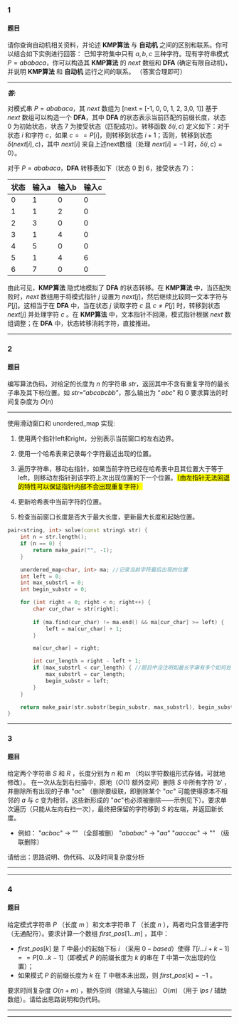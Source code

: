### 1

#### 题目

请你查询自动机相关资料，并论述 **KMP算法** 与 **自动机** 之间的区别和联系。你可以结合如下实例进行回答：
已知字符集中只有 $a,b,c$ 三种字符。现有字符串模式 $P=ababaca$，你可以构造其 **KMP算法** 的 $next$ 数组和 **DFA** (确定有限自动机)，并说明 **KMP算法** 和 **自动机** 运行之间的联系。
（答案合理即可）

---

***答:***

对模式串 $P=ababaca$，其 $next$ 数组为 \[next = [-1, 0, 0, 1, 2, 3,0, 1]\] 基于 $next$ 数组可以构造一个 **DFA**，其中 **DFA** 的状态表示当前匹配的前缀长度，状态 $0$ 为初始状态，状态 $7$ 为接受状态（匹配成功）。转移函数 $\delta(i,c)$ 定义如下：对于状态 $i$ 和字符 $c$，如果 $c == P[i]$，则转移到状态 $i+1$；否则，转移到状态 $\delta(next[i], c)$，其中 $next[i]$ 来自上述next数组（处理 $next[i]=-1$ 时，$δ(i,c)=0$）。

对于 $P=ababaca$，**DFA** 转移表如下（状态 $0$ 到 $6$，接受状态 $7$）：

|状态|输入a|输入b|输入c|
|---|---|---|---|
|0|1|0|0|
|1|1|2|0|
|2|3|0|0|
|3|1|4|0|
|4|5|0|0|
|5|1|4|6|
|6|7|0|0|

由此可见，**KMP算法** 隐式地模拟了 **DFA** 的状态转移。在 **KMP算法** 中，当匹配失败时，$next$ 数组用于将模式指针 $j$ 设置为 $next[j]$，然后继续比较同一文本字符与 $P[j]$。这相当于在 **DFA** 中，当在状态 $j$ 读取字符 $c$ 且 $c \neq P[j]$ 时，转移到状态 $next[j]$ 并处理字符 $c$ 。在 **KMP算法** 中，文本指针不回溯，模式指针根据 $next$ 数组调整；在 **DFA** 中，状态转移消耗字符，直接推进。

---

### 2

#### 题目

编写算法伪码，对给定的长度为 $n$ 的字符串 $str$，返回其中不含有重复字符的最长子串及其下标位置。如
$str = “abcabcbb”$，那么输出为 $“abc”$ 和 $0$
要求算法的时间复杂度为 $O(n)$

---

使用滑动窗口和 unordered_map 实现:

1. 使用两个指针left和right，分别表示当前窗口的左右边界。

2. 使用一个哈希表来记录每个字符最近出现的位置。

3. 遍历字符串，移动右指针，如果当前字符已经在哈希表中且其位置大于等于left，则移动左指针到该字符上次出现位置的下一个位置。<mark>（由左指针无法回退的特性可以保证指针内部不会出现重复字符）</mark>

4. 更新哈希表中当前字符的位置。

5. 检查当前窗口长度是否大于最大长度，更新最大长度和起始位置。

```c++ {.line-numbers}
pair<string, int> solve(const string& str) {
    int n = str.length();
    if (n == 0) {
        return make_pair("", -1);
    }

    unordered_map<char, int> ma; //记录当前字符最后出现的位置
    int left = 0;
    int max_substrl = 0;
    int begin_substr = 0;

    for (int right = 0; right < n; right++) {
        char cur_char = str[right];
       
        if (ma.find(cur_char) != ma.end() && ma[cur_char] >= left) {
            left = ma[cur_char] + 1;
        }

        ma[cur_char] = right;

        int cur_length = right - left + 1;
        if (max_substrl < cur_length) { //题目中没注明如最长字串有多个如何处理，于是取第一个最长子串位置
            max_substrl = cur_length;
            begin_substr = left;
        }
    }

    return make_pair(str.substr(begin_substr, max_substrl), begin_substr);
}
```
---

### 3

#### 题目

给定两个字符串 $S$ 和 $R$ ，长度分别为 $n$ 和 $m$ （均以字符数组形式存储，可就地修改）。
在一次从左到右扫描中，原地（$O(1)$ 额外空间）删除 $S$ 中所有字符 $'b'$ ，并删除所有出现的子串 "$ac$" （删除要级联，即删除某个 "$ac$" 可能使得原本不相邻的 $a$ 与 $c$ 变为相邻，这些新形成的 "$ac$"也必须被删除——示例见下）。要求单次遍历（只能从左向右扫一次），最终把保留的字符移到 $S$ 的左端，并返回新长度。

- 例如： "$acbac$" -> "" （全部被删）
"$ababac$" -> "$aa$"
"$aaccac$" -> "" （级联删除）

请给出：思路说明、伪代码、以及时间复杂度分析

---

---

### 4

#### 题目

给定模式字符串 $P$ （长度 $m$ ）和文本字符串 $T$ （长度 $n$ ），两者均只含普通字符（无通配符）。要求计算一个数组 $first\_ pos[1\dots m]$ ，其中：

- $first\_ pos[k]$ 是 $T$ 中最小的起始下标 $i$ （采用 $0-based$）使得 $T[i\dots i+k-1] == P[0\dots k-1]$（即模式 $P$ 的前缀长度为 $k$ 的串在 $T$ 中第一次出现的位置）；
- 如果模式 $P$ 的前缀长度为 $k$ 在 $T$ 中根本未出现，则 $first\_ pos[k] = -1$ 。

要求时间复杂度 $O(n + m)$ ，额外空间（除输入与输出） $O(m)$ （用于 $lps$ / 辅助数组）。请给出思路说明和伪代码。

---

---
